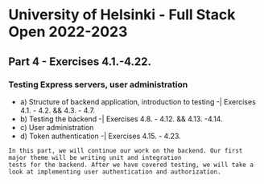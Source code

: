 # University of Helsinki - Full Stack Open 2022-2023

## Part 4 - Exercises 4.1.-4.22.
### Testing Express servers, user administration
- a) Structure of backend application, introduction to testing -| Exercises 4.1. - 4.2. && 4.3. - 4.7.
- b) Testing the backend -| Exercises 4.8. - 4.12. && 4.13. -4.14.
- c) User administration
- d) Token authentication -| Exercises 4.15. - 4.23.

~~~ 
In this part, we will continue our work on the backend. Our first major theme will be writing unit and integration 
tests for the backend. After we have covered testing, we will take a look at implementing user authentication and authorization.
~~~